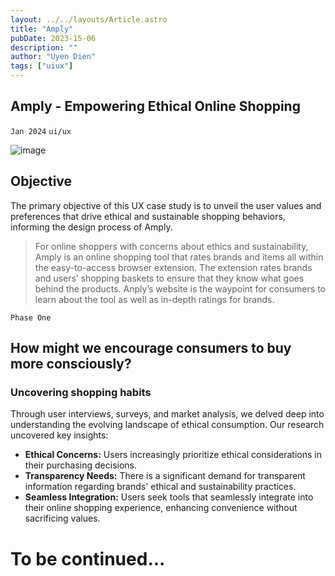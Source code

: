 ```yaml
---
layout: ../../layouts/Article.astro
title: "Amply"
pubDate: 2023-15-06
description: ""
author: "Uyen Dien"
tags: ["uiux"]
---
```


## Amply - Empowering Ethical Online Shopping

`Jan 2024`
`ui/ux`

![image](/assets/amply/amply-logo.png)

## Objective
The primary objective of this UX case study is to unveil the user values and preferences that drive ethical and sustainable shopping behaviors, informing the design process of Amply.

> For online shoppers with concerns about ethics and sustainability, Amply is an online shopping tool that rates brands and items all within the easy-to-access browser extension. The extension rates brands and users’ shopping baskets to ensure that they know what goes behind the products. Anply’s website is the waypoint for consumers to learn about the tool as well as in-depth ratings for brands.

`Phase One`
## How might we encourage consumers to buy more consciously?

### Uncovering shopping habits
Through user interviews, surveys, and market analysis, we delved deep into understanding the evolving landscape of ethical consumption. Our research uncovered key insights:

- **Ethical Concerns:** Users increasingly prioritize ethical considerations in their purchasing decisions.
- **Transparency Needs:** There is a significant demand for transparent information regarding brands' ethical and sustainability practices.
- **Seamless Integration:** Users seek tools that seamlessly integrate into their online shopping experience, enhancing convenience without sacrificing values.

<!-- `Phase Two`
## Visualising the problem and solution

`Phase Three`
## The solution -->

# To be continued...







